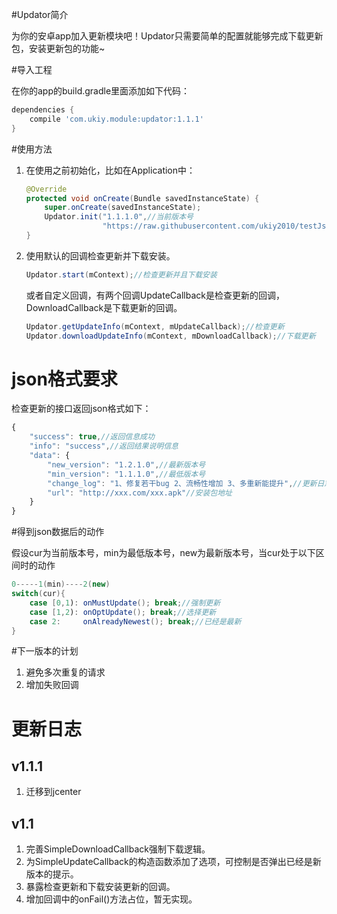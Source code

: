 #Updator简介

为你的安卓app加入更新模块吧！Updator只需要简单的配置就能够完成下载更新包，安装更新包的功能~

#导入工程

在你的app的build.gradle里面添加如下代码：

```groovy
dependencies {
    compile 'com.ukiy.module:updator:1.1.1'
}
```

#使用方法

1. 在使用之前初始化，比如在Application中：

   ```java
   @Override
   protected void onCreate(Bundle savedInstanceState) {
       super.onCreate(savedInstanceState);
       Updator.init("1.1.1.0",//当前版本号
                    "https://raw.githubusercontent.com/ukiy2010/testJson/master/README.md");//检查更新接口地址
   }
   ```

2. 使用默认的回调检查更新并下载安装。

   ```java
   Updator.start(mContext);//检查更新并且下载安装
   ```

   或者自定义回调，有两个回调UpdateCallback是检查更新的回调，DownloadCallback是下载更新的回调。

   ```java
   Updator.getUpdateInfo(mContext, mUpdateCallback);//检查更新
   Updator.downloadUpdateInfo(mContext, mDownloadCallback);//下载更新
   ```

# json格式要求

   检查更新的接口返回json格式如下：

```javascript
{
	"success": true,//返回信息成功
	"info": "success",//返回结果说明信息
	"data": {
 		"new_version": "1.2.1.0",//最新版本号
 		"min_version": "1.1.1.0",//最低版本号
 		"change_log": "1、修复若干bug 2、流畅性增加 3、多重新能提升",//更新日志
 		"url": "http://xxx.com/xxx.apk"//安装包地址
	}
}
```

#得到json数据后的动作

假设cur为当前版本号，min为最低版本号，new为最新版本号，当cur处于以下区间时的动作

```java
0-----1(min)----2(new)
switch(cur){
	case [0,1): onMustUpdate(); break;//强制更新
	case [1,2): onOptUpdate(); break;//选择更新
 	case 2:     onAlreadyNewest(); break;//已经是最新
}
```

#下一版本的计划

1. 避免多次重复的请求
2. 增加失败回调

# 更新日志

## v1.1.1

1. 迁移到jcenter

## v1.1

1. 完善SimpleDownloadCallback强制下载逻辑。
2. 为SimpleUpdateCallback的构造函数添加了选项，可控制是否弹出已经是新版本的提示。
3. 暴露检查更新和下载安装更新的回调。
4. 增加回调中的onFail()方法占位，暂无实现。